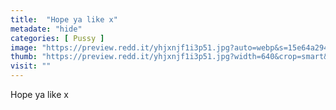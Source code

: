 ```yaml
---
title:  "Hope ya like x"
metadate: "hide"
categories: [ Pussy ]
image: "https://preview.redd.it/yhjxnjf1i3p51.jpg?auto=webp&s=15e64a29448e4e58e3940cacd42a81cf60fab603"
thumb: "https://preview.redd.it/yhjxnjf1i3p51.jpg?width=640&crop=smart&auto=webp&s=a6aa2b4fb8d00c8d235e96898a6392460881b1f6"
visit: ""
---
```

Hope ya like x
